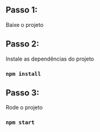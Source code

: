 ## Passo 1:

Baixe o projeto

## Passo 2:

Instale as dependências do projeto

### `npm install`

## Passo 3:

Rode o projeto

### `npm start`
